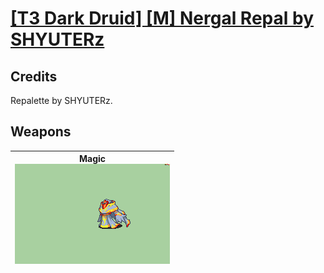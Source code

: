 # [\[T3 Dark Druid\] \[M\] Nergal Repal by SHYUTERz](./)
## Credits

Repalette by SHYUTERz.

## Weapons

| <b>Magic</b><br/><img alt="Magic animation" src="./6.%20Magic%20(FE8)/Magic.gif"/> |
| :---: |
